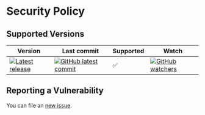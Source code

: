 # Security Policy

## Supported Versions
| Version | Last commit   | Supported         | Watch  |
| ------- | ------------- |------------------ | ------ |
| [![Latest release](https://badgen.net/github/release/meokullu/CalculateETA)](https://github.com/meokullu/CalculateETA/releases) | [![GitHub latest commit](https://badgen.net/github/last-commit/meokullu/CalculateETA)](https://GitHub.com/meokullu/CalculateETA/commit/) | :white_check_mark: | [![GitHub watchers](https://img.shields.io/github/watchers/meokullu/CalculateETA.svg?style=social&label=Watch&maxAge=2592000)](https://GitHub.com/meokullu/CalculateETA/watchers/)


## Reporting a Vulnerability

You can file an [new issue](https://github.com/meokullu/CalculateETA/issues). 
